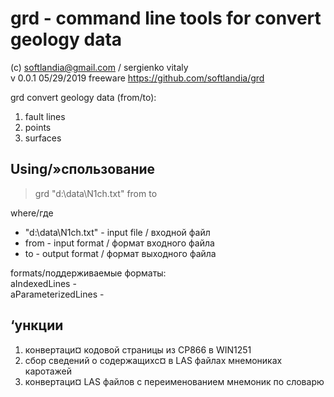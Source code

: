 # grd - command line tools for convert geology data

(с) softlandia@gmail.com / sergienko vitaly  
v 0.0.1 05/29/2019
freeware https://github.com/softlandia/grd

grd convert geology data (from/to):

1. fault lines 
2. points
3. surfaces

## Using/»спользование

>grd "d:\data\N1ch.txt" from to

where/где

- "d:\data\N1ch.txt" - input file / входной файл
- from	- input format / формат входного файла
- to	- output format / формат выходного файла

formats/поддерживаемые форматы:  
aIndexedLines		-  
aParameterizedLines	- 

## ‘ункции

1. конвертаци¤ кодовой страницы из CP866 в WIN1251
2. сбор сведений о содержащихс¤ в LAS файлах мнемониках каротажей
3. конвертаци¤ LAS файлов с переименованием мнемоник по словарю



